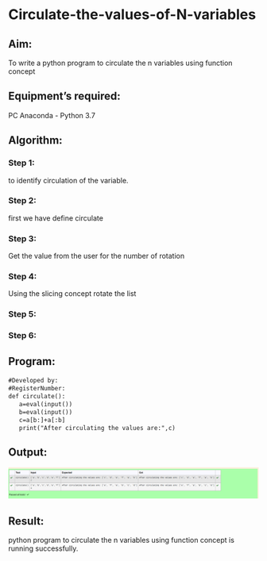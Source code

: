 # Circulate-the-values-of-N-variables
## Aim:
To write a python program to circulate the n variables using function concept
## Equipment’s required:
PC
Anaconda - Python 3.7
## Algorithm: 
### Step 1: 
to identify circulation of the variable.
### Step 2: 
first we have define circulate
### Step 3: 
Get the value from the user for the number of rotation
### Step 4: 
Using the slicing concept rotate the list

### Step 5: 
### Step 6: 
## Program:

```#Program to circulate N values.
#Developed by: 
#RegisterNumber:
def circulate():
   a=eval(input())
   b=eval(input())
   c=a[b:]+a[:b]
   print("After circulating the values are:",c)
```
## Output:

![images](./circulate.png)

## Result:

python program to circulate the n variables using function concept is running successfully.

